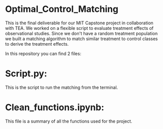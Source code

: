 # Optimal_Control_Matching
This is the final deliverable for our MIT Capstone project in collaboration with TEA. We worked on a flexible script to evaluate treatment effects of observational studies. Since we don't have a random treatment population we built a matching algorithm to match similar treatment to control classes to derive the treatment effects.

In this repository you can find 2 files:

# Script.py:
This is the script to run the matching from the terminal. 

# Clean_functions.ipynb:
This file is a summary of all the functions used for the project.
